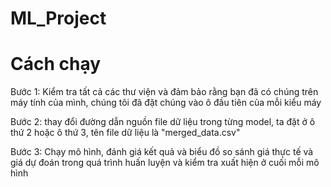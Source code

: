 # ML_Project

# Cách chạy
Bước 1: Kiểm tra tất cả các thư viện và đảm bảo rằng bạn đã có chúng trên máy tính của mình, chúng tôi đã đặt chúng vào ô đầu tiên của mỗi kiểu máy

Bước 2: thay đổi đường dẫn nguồn file dữ liệu trong từng model, ta đặt ở ô thứ 2 hoặc ô thứ 3, tên file dữ liệu là "merged_data.csv"

Bước 3: Chạy mô hình, đánh giá kết quả và biểu đồ so sánh giá thực tế và giá dự đoán trong quá trình huấn luyện và kiểm tra xuất hiện ở cuối mỗi mô hình